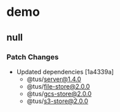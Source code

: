 # demo

## null

### Patch Changes

- Updated dependencies [1a4339a]
  - @tus/server@1.4.0
  - @tus/file-store@2.0.0
  - @tus/gcs-store@2.0.0
  - @tus/s3-store@2.0.0
